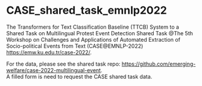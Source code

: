 # CASE_shared_task_emnlp2022
The Transformers for Text Classification Baseline (TTCB) System to a Shared Task on Multilingual Protest Event Detection Shared Task
@The 5th Workshop on Challenges and Applications of Automated Extraction of Socio-political Events from Text (CASE@EMNLP-2022) 
https://emw.ku.edu.tr/case-2022/.

For the data, please see the shared task repo: https://github.com/emerging-welfare/case-2022-multilingual-event. <br/>
A filled form is need to request the CASE shared task data.
